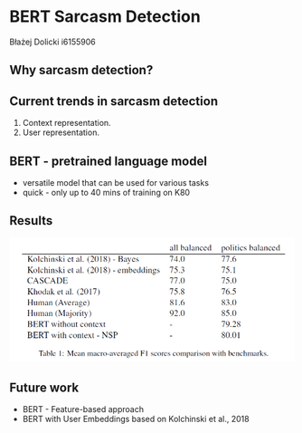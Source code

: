 # BERT Sarcasm Detection
Błażej Dolicki
i6155906

## Why sarcasm detection?
## Current trends in sarcasm detection
1. Context representation.
2. User representation.
## BERT - pretrained language model
- versatile model that can be used for various tasks
- quick - only up to 40 mins of training on K80
## Results
![Screenshot](results_table.png)
## Future work
- BERT - Feature-based approach
- BERT with User Embeddings based on Kolchinski et al., 2018
